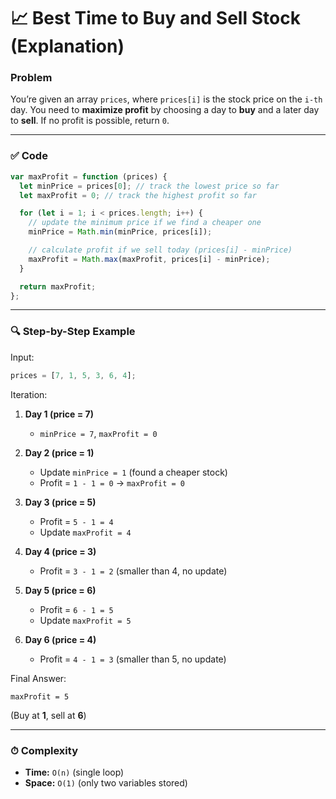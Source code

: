 # 📈 Best Time to Buy and Sell Stock (Explanation)

### Problem

You’re given an array `prices`, where `prices[i]` is the stock price on the `i-th` day.
You need to **maximize profit** by choosing a day to **buy** and a later day to **sell**.
If no profit is possible, return `0`.

---

### ✅ Code

```js
var maxProfit = function (prices) {
  let minPrice = prices[0]; // track the lowest price so far
  let maxProfit = 0; // track the highest profit so far

  for (let i = 1; i < prices.length; i++) {
    // update the minimum price if we find a cheaper one
    minPrice = Math.min(minPrice, prices[i]);

    // calculate profit if we sell today (prices[i] - minPrice)
    maxProfit = Math.max(maxProfit, prices[i] - minPrice);
  }

  return maxProfit;
};
```

---

### 🔍 Step-by-Step Example

Input:

```js
prices = [7, 1, 5, 3, 6, 4];
```

Iteration:

1. **Day 1 (price = 7)**

   - `minPrice = 7`, `maxProfit = 0`

2. **Day 2 (price = 1)**

   - Update `minPrice = 1` (found a cheaper stock)
   - Profit = `1 - 1 = 0` → `maxProfit = 0`

3. **Day 3 (price = 5)**

   - Profit = `5 - 1 = 4`
   - Update `maxProfit = 4`

4. **Day 4 (price = 3)**

   - Profit = `3 - 1 = 2` (smaller than 4, no update)

5. **Day 5 (price = 6)**

   - Profit = `6 - 1 = 5`
   - Update `maxProfit = 5`

6. **Day 6 (price = 4)**

   - Profit = `4 - 1 = 3` (smaller than 5, no update)

Final Answer:

```
maxProfit = 5
```

(Buy at **1**, sell at **6**)

---

### ⏱ Complexity

- **Time:** `O(n)` (single loop)
- **Space:** `O(1)` (only two variables stored)
